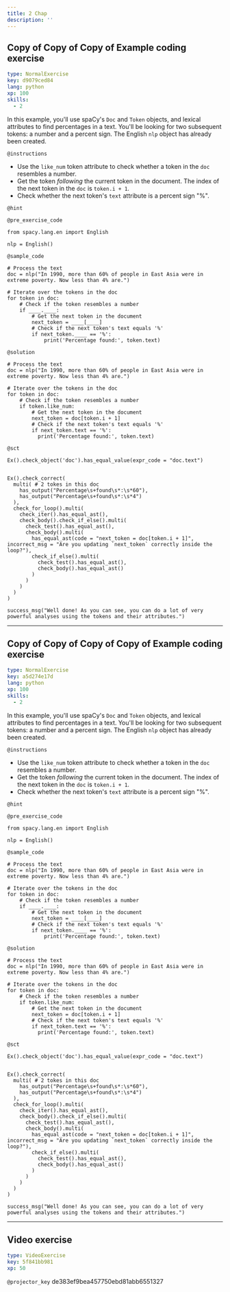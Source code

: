 ```yaml
---
title: 2 Chap
description: ''
---
```


## Copy of Copy of Copy of Example coding exercise

```yaml
type: NormalExercise
key: d9079ced84
lang: python
xp: 100
skills:
  - 2
```

In this example, you'll use spaCy's `Doc` and `Token` objects, and lexical attributes to find percentages in a text. You'll be looking for two subsequent tokens: a number and a percent sign. The English `nlp` object has already been created.

`@instructions`
* Use the `like_num` token attribute to check whether a token in the `doc` resembles a number.
* Get the token *following* the current token in the document. The index of the next token in the `doc` is `token.i + 1`.
* Check whether the next token's `text` attribute is a percent sign "%".

`@hint`


`@pre_exercise_code`
```{python}
from spacy.lang.en import English

nlp = English()
```

`@sample_code`
```{python}
# Process the text
doc = nlp("In 1990, more than 60% of people in East Asia were in extreme poverty. Now less than 4% are.")

# Iterate over the tokens in the doc
for token in doc:
    # Check if the token resembles a number
    if ____.____:
        # Get the next token in the document
        next_token = ____[____]
        # Check if the next token's text equals '%'
        if next_token.____ == '%':
            print('Percentage found:', token.text)
```

`@solution`
```{python}
# Process the text
doc = nlp("In 1990, more than 60% of people in East Asia were in extreme poverty. Now less than 4% are.")

# Iterate over the tokens in the doc
for token in doc:
    # Check if the token resembles a number
    if token.like_num:
        # Get the next token in the document
        next_token = doc[token.i + 1]
        # Check if the next token's text equals '%'
        if next_token.text == '%':
          print('Percentage found:', token.text)
```

`@sct`
```{python}
Ex().check_object('doc').has_equal_value(expr_code = "doc.text")


Ex().check_correct(
  multi( # 2 tokes in this doc
    has_output("Percentage\s+found\s*:\s*60"),
    has_output("Percentage\s+found\s*:\s*4")
  ),
  check_for_loop().multi(
    check_iter().has_equal_ast(),
    check_body().check_if_else().multi(
      check_test().has_equal_ast(),
      check_body().multi(
        has_equal_ast(code = "next_token = doc[token.i + 1]", incorrect_msg = "Are you updating `next_token` correctly inside the loop?"),
        check_if_else().multi(
          check_test().has_equal_ast(),
          check_body().has_equal_ast()
        )
      )
    )
  )
)

success_msg("Well done! As you can see, you can do a lot of very powerful analyses using the tokens and their attributes.")
```

---

## Copy of Copy of Copy of Copy of Example coding exercise

```yaml
type: NormalExercise
key: a5d274e17d
lang: python
xp: 100
skills:
  - 2
```

In this example, you'll use spaCy's `Doc` and `Token` objects, and lexical attributes to find percentages in a text. You'll be looking for two subsequent tokens: a number and a percent sign. The English `nlp` object has already been created.

`@instructions`
* Use the `like_num` token attribute to check whether a token in the `doc` resembles a number.
* Get the token *following* the current token in the document. The index of the next token in the `doc` is `token.i + 1`.
* Check whether the next token's `text` attribute is a percent sign "%".

`@hint`


`@pre_exercise_code`
```{python}
from spacy.lang.en import English

nlp = English()
```

`@sample_code`
```{python}
# Process the text
doc = nlp("In 1990, more than 60% of people in East Asia were in extreme poverty. Now less than 4% are.")

# Iterate over the tokens in the doc
for token in doc:
    # Check if the token resembles a number
    if ____.____:
        # Get the next token in the document
        next_token = ____[____]
        # Check if the next token's text equals '%'
        if next_token.____ == '%':
            print('Percentage found:', token.text)
```

`@solution`
```{python}
# Process the text
doc = nlp("In 1990, more than 60% of people in East Asia were in extreme poverty. Now less than 4% are.")

# Iterate over the tokens in the doc
for token in doc:
    # Check if the token resembles a number
    if token.like_num:
        # Get the next token in the document
        next_token = doc[token.i + 1]
        # Check if the next token's text equals '%'
        if next_token.text == '%':
          print('Percentage found:', token.text)
```

`@sct`
```{python}
Ex().check_object('doc').has_equal_value(expr_code = "doc.text")


Ex().check_correct(
  multi( # 2 tokes in this doc
    has_output("Percentage\s+found\s*:\s*60"),
    has_output("Percentage\s+found\s*:\s*4")
  ),
  check_for_loop().multi(
    check_iter().has_equal_ast(),
    check_body().check_if_else().multi(
      check_test().has_equal_ast(),
      check_body().multi(
        has_equal_ast(code = "next_token = doc[token.i + 1]", incorrect_msg = "Are you updating `next_token` correctly inside the loop?"),
        check_if_else().multi(
          check_test().has_equal_ast(),
          check_body().has_equal_ast()
        )
      )
    )
  )
)

success_msg("Well done! As you can see, you can do a lot of very powerful analyses using the tokens and their attributes.")
```

---

## Video exercise

```yaml
type: VideoExercise
key: 5f841bb981
xp: 50
```

`@projector_key`
de383ef9bea457750ebd81abb6551327
